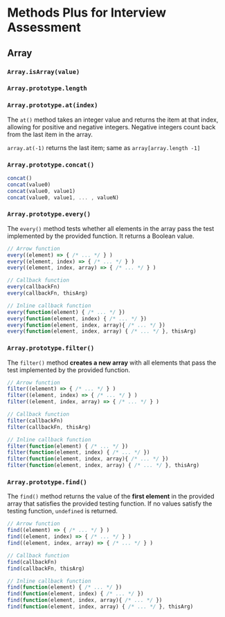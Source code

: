 # Methods Plus for Interview Assessment

## Array

### `Array.isArray(value)`

### `Array.prototype.length`

### `Array.prototype.at(index)`

The `at()` method takes an integer value and returns the item at that index, allowing for positive and negative integers. Negative integers count back from the last item in the array.

`array.at(-1)` returns the last item; same as `array[array.length -1]`

### `Array.prototype.concat()`

```js
concat()
concat(value0)
concat(value0, value1)
concat(value0, value1, ... , valueN)
```

### `Array.prototype.every()`

The `every()` method tests whether all elements in the array pass the test implemented by the provided function. It returns a Boolean value.

```js
// Arrow function
every((element) => { /* ... */ } )
every((element, index) => { /* ... */ } )
every((element, index, array) => { /* ... */ } )

// Callback function
every(callbackFn)
every(callbackFn, thisArg)

// Inline callback function
every(function(element) { /* ... */ })
every(function(element, index) { /* ... */ })
every(function(element, index, array){ /* ... */ })
every(function(element, index, array) { /* ... */ }, thisArg)
```

### `Array.prototype.filter()`

The `filter()` method **creates a new array** with all elements that pass the test implemented by the provided function.

```js
// Arrow function
filter((element) => { /* ... */ } )
filter((element, index) => { /* ... */ } )
filter((element, index, array) => { /* ... */ } )

// Callback function
filter(callbackFn)
filter(callbackFn, thisArg)

// Inline callback function
filter(function(element) { /* ... */ })
filter(function(element, index) { /* ... */ })
filter(function(element, index, array){ /* ... */ })
filter(function(element, index, array) { /* ... */ }, thisArg)
```

### `Array.prototype.find()`

The `find()` method returns the value of the **first element** in the provided array that satisfies the provided testing function. If no values satisfy the testing function, `undefined` is returned.

```js
// Arrow function
find((element) => { /* ... */ } )
find((element, index) => { /* ... */ } )
find((element, index, array) => { /* ... */ } )

// Callback function
find(callbackFn)
find(callbackFn, thisArg)

// Inline callback function
find(function(element) { /* ... */ })
find(function(element, index) { /* ... */ })
find(function(element, index, array){ /* ... */ })
find(function(element, index, array) { /* ... */ }, thisArg)
```

